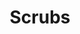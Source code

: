 ---
ee_id: '4483'
site: '1'
type: '2'
url: 2019-046-scrubs
title: Scrubs
year: '2019'
display_year: '2019'
medium: Composition for pipe organ
dims: ''
pitch: Composition for organ - edited Toccata and Fugue in D minor, BWV 565. Written
  for Hampus Linwdall for Art Night London 2019.
ps: ''
live_url: ''
related: ''
youtube: ''
related_code: ''
imgs: art-night-2019-06-web-sj--UMzJ.jpg
subheading: ''
download: Cory-Arcangel-Scrubs.pdf
add_credit: ''
commission: ''
layout: things-i-made
---